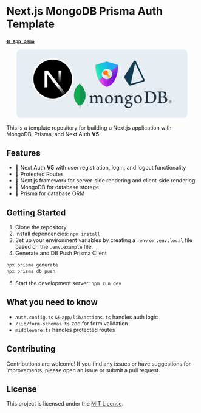 # Next.js MongoDB Prisma Auth Template

[**`🌐 App Demo`**](https://nextjs-mongodb-prisma-auth-template.vercel.app/)

<p align="center">
<img src="remove_mee.png" width="450">
</p>

This is a template repository for building a Next.js application with MongoDB, Prisma, and Next Auth **V5**.

## Features

- 🚀 Next Auth **V5** with user registration, login, and logout functionality
- 🚀 Protected Routes
- 🚀 Next.js framework for server-side rendering and client-side rendering
- 🚀 MongoDB for database storage
- 🚀 Prisma for database ORM

## Getting Started

1. Clone the repository
2. Install dependencies: `npm install`
3. Set up your environment variables by creating a `.env` `or` `.env.local` file based on the `.env.example` file.
4. Generate and DB Push Prisma Client
```bash
npx prisma generate
npx prisma db push
```
5. Start the development server: `npm run dev`

## What you need to know

- `auth.config.ts` `&&` `app/lib/actions.ts` handles auth logic
- `/lib/form-schemas.ts` zod for form validation
- `middleware.ts` handles protected routes

## Contributing

Contributions are welcome! If you find any issues or have suggestions for improvements, please open an issue or submit a pull request.

## License

This project is licensed under the [MIT License](LICENSE).
